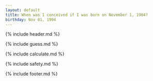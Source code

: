 ```yaml
---
layout: default
title: When was I conceived if I was born on November 1, 1904?
birthday: Nov 01, 1904
---
```


{% include header.md %}

{% include guess.md %}

{% include calculate.md %}

{% include safety.md %}

{% include footer.md %}



